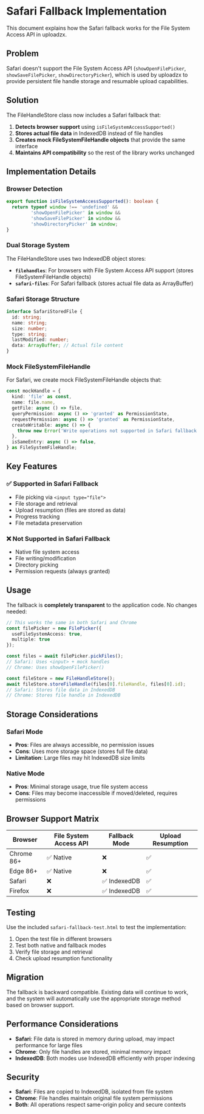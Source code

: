 # Safari Fallback Implementation

This document explains how the Safari fallback works for the File System Access API in uploadzx.

## Problem

Safari doesn't support the File System Access API (`showOpenFilePicker`, `showSaveFilePicker`, `showDirectoryPicker`), which is used by uploadzx to provide persistent file handle storage and resumable upload capabilities.

## Solution

The FileHandleStore class now includes a Safari fallback that:

1. **Detects browser support** using `isFileSystemAccessSupported()`
2. **Stores actual file data** in IndexedDB instead of file handles
3. **Creates mock FileSystemFileHandle objects** that provide the same interface
4. **Maintains API compatibility** so the rest of the library works unchanged

## Implementation Details

### Browser Detection

```typescript
export function isFileSystemAccessSupported(): boolean {
  return typeof window !== 'undefined' && 
         'showOpenFilePicker' in window && 
         'showSaveFilePicker' in window && 
         'showDirectoryPicker' in window;
}
```

### Dual Storage System

The FileHandleStore uses two IndexedDB object stores:

- **`filehandles`**: For browsers with File System Access API support (stores FileSystemFileHandle objects)
- **`safari-files`**: For Safari fallback (stores actual file data as ArrayBuffer)

### Safari Storage Structure

```typescript
interface SafariStoredFile {
  id: string;
  name: string;
  size: number;
  type: string;
  lastModified: number;
  data: ArrayBuffer; // Actual file content
}
```

### Mock FileSystemFileHandle

For Safari, we create mock FileSystemFileHandle objects that:

```typescript
const mockHandle = {
  kind: 'file' as const,
  name: file.name,
  getFile: async () => file,
  queryPermission: async () => 'granted' as PermissionState,
  requestPermission: async () => 'granted' as PermissionState,
  createWritable: async () => {
    throw new Error('Write operations not supported in Safari fallback mode');
  },
  isSameEntry: async () => false,
} as FileSystemFileHandle;
```

## Key Features

### ✅ Supported in Safari Fallback
- File picking via `<input type="file">`
- File storage and retrieval
- Upload resumption (files are stored as data)
- Progress tracking
- File metadata preservation

### ❌ Not Supported in Safari Fallback
- Native file system access
- File writing/modification
- Directory picking
- Permission requests (always granted)

## Usage

The fallback is **completely transparent** to the application code. No changes needed:

```typescript
// This works the same in both Safari and Chrome
const filePicker = new FilePicker({ 
  useFileSystemAccess: true,
  multiple: true 
});

const files = await filePicker.pickFiles();
// Safari: Uses <input> + mock handles
// Chrome: Uses showOpenFilePicker()

const fileStore = new FileHandleStore();
await fileStore.storeFileHandle(files[0].fileHandle, files[0].id);
// Safari: Stores file data in IndexedDB
// Chrome: Stores file handle in IndexedDB
```

## Storage Considerations

### Safari Mode
- **Pros**: Files are always accessible, no permission issues
- **Cons**: Uses more storage space (stores full file data)
- **Limitation**: Large files may hit IndexedDB size limits

### Native Mode
- **Pros**: Minimal storage usage, true file system access
- **Cons**: Files may become inaccessible if moved/deleted, requires permissions

## Browser Support Matrix

| Browser | File System Access API | Fallback Mode | Upload Resumption |
|---------|----------------------|---------------|-------------------|
| Chrome 86+ | ✅ Native | ❌ | ✅ |
| Edge 86+ | ✅ Native | ❌ | ✅ |
| Safari | ❌ | ✅ IndexedDB | ✅ |
| Firefox | ❌ | ✅ IndexedDB | ✅ |

## Testing

Use the included `safari-fallback-test.html` to test the implementation:

1. Open the test file in different browsers
2. Test both native and fallback modes
3. Verify file storage and retrieval
4. Check upload resumption functionality

## Migration

The fallback is backward compatible. Existing data will continue to work, and the system will automatically use the appropriate storage method based on browser support.

## Performance Considerations

- **Safari**: File data is stored in memory during upload, may impact performance for large files
- **Chrome**: Only file handles are stored, minimal memory impact
- **IndexedDB**: Both modes use IndexedDB efficiently with proper indexing

## Security

- **Safari**: Files are copied to IndexedDB, isolated from file system
- **Chrome**: File handles maintain original file system permissions
- **Both**: All operations respect same-origin policy and secure contexts 